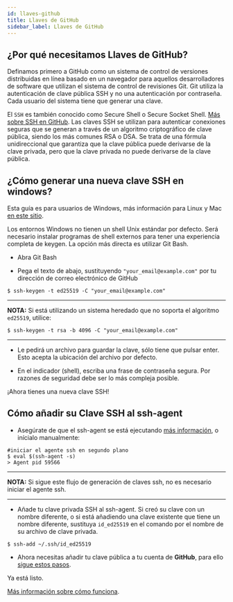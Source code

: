 ```yaml
---
id: llaves-github
title: Llaves de GitHub
sidebar_label: Llaves de GitHub 
---
```


## ¿Por qué necesitamos Llaves de GitHub?

Definamos primero a GitHub como un sistema de control de versiones distribuidas en línea basado en un navegador para aquellos desarrolladores de software que utilizan el sistema de control de revisiones Git. Git utiliza la autenticación de clave pública SSH y no una autenticación por contraseña.  Cada usuario del sistema tiene que generar una clave.

El `SSH` es también conocido como Secure Shell o Secure Socket Shell. [Más sobre SSH en GitHub](https://docs.github.com/en/free-pro-team@latest/github/authenticating-to-github/about-ssh). Las claves SSH se utilizan para autenticar conexiones seguras que se generan a través de un algoritmo criptográfico de clave pública, siendo los más comunes RSA o DSA. Se trata de una fórmula unidireccional que garantiza que la clave pública puede derivarse de la clave privada, pero que la clave privada no puede derivarse de la clave pública.

## ¿Cómo generar una nueva clave SSH en windows?

Esta guía es para usuarios de Windows, más información para Linux y Mac [en este sitio](https://docs.github.com/en/free-pro-team@latest/github/authenticating-to-github/generating-a-new-ssh-key-and-adding-it-to-the-ssh-agent).

Los entornos Windows no tienen un shell Unix estándar por defecto. Será necesario instalar programas de shell externos para tener una experiencia completa de keygen. La opción más directa es utilizar Git Bash.

- Abra Git Bash

- Pega el texto de abajo, sustituyendo `"your_email@example.com"` por tu dirección de correo electrónico de GitHub

```shell
$ ssh-keygen -t ed25519 -C "your_email@example.com"
```
---
**NOTA:** 
Si está utilizando un sistema heredado que no soporta el algoritmo `ed25519`, utilice:

```shell
$ ssh-keygen -t rsa -b 4096 -C "your_email@example.com"
```
---

- Le pedirá un archivo para guardar la clave, sólo tiene que pulsar enter. Esto acepta la ubicación del archivo por defecto. 

- En el indicador (shell), escriba una frase de contraseña segura. Por razones de seguridad debe ser lo más compleja posible.

¡Ahora tienes una nueva clave SSH!

## Cómo añadir su Clave SSH al ssh-agent

- Asegúrate de que el ssh-agent se está ejecutando [más información](https://docs.github.com/en/free-pro-team@latest/github/authenticating-to-github/working-with-ssh-key-passphrases), o inícialo manualmente:

```shell
#iniciar el agente ssh en segundo plano
$ eval $(ssh-agent -s)
> Agent pid 59566
```
---

**NOTA:** 
Si sigue este flujo de generación de claves ssh, no es necesario iniciar el agente ssh.

---

- Añade tu clave privada SSH al ssh-agent. Si creó su clave con un nombre diferente, o si está añadiendo una clave existente que tiene un nombre diferente, sustituya `id_ed25519` en el comando por el nombre de su archivo de clave privada.

```shell
$ ssh-add ~/.ssh/id_ed25519
```

- Ahora necesitas añadir tu clave pública a tu cuenta de **GitHub**, para ello [sigue estos pasos](https://docs.github.com/en/free-pro-team@latest/github/authenticating-to-github/adding-a-new-ssh-key-to-your-github-account).

Ya está listo.

[Más información sobre cómo funciona](https://www.preveil.com/blog/public-and-private-key/).
